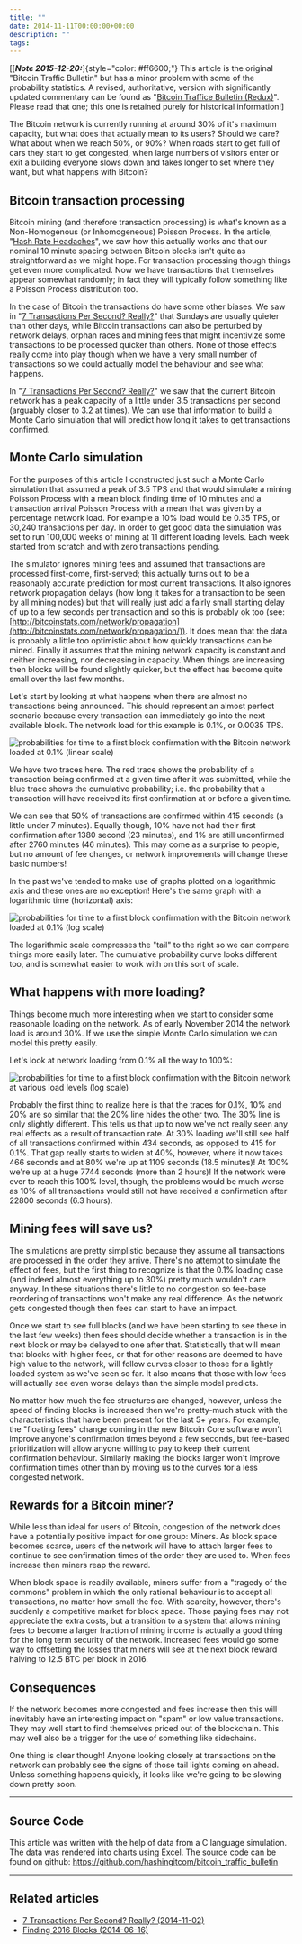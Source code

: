 ```yaml
---
title: ""
date: 2014-11-11T00:00:00+00:00
description: ""
tags: 
---
```

\[[***Note 2015-12-20:***]{style="color: #ff6600;"} This article is the
original "Bitcoin Traffic Bulletin" but has a minor problem with some
of the probability statistics. A revised, authoritative, version with
significantly updated commentary can be found as "[Bitcoin Traffice
Bulletin (Redux)](index.php?option=com_content&view=article&id=44:bitcoin-traffic-bulletin-redux&catid=8:analysis&Itemid=110)".
Please read that one; this one is retained purely for historical
information!\]

The Bitcoin network is currently running at around 30% of it's maximum
capacity, but what does that actually mean to its users? Should we care?
What about when we reach 50%, or 90%? When roads start to get full of
cars they start to get congested, when large numbers of visitors enter
or exit a building everyone slows down and takes longer to set where
they want, but what happens with Bitcoin?

## Bitcoin transaction processing

Bitcoin mining (and therefore transaction processing) is what's known
as a Non-Homogenous (or Inhomogeneous) Poisson Process. In the article,
"[Hash Rate Headaches](index.php?option=com_content&view=article&id=27:hash-rate-headaches&catid=8:analysis&Itemid=110)",
we saw how this actually works and that our nominal 10 minute spacing
between Bitcoin blocks isn't quite as straightforward as we might hope.
For transaction processing though things get even more complicated. Now
we have transactions that themselves appear somewhat randomly; in fact
they will typically follow something like a Poisson Process distribution
too.

In the case of Bitcoin the transactions do have some other biases. We
saw in "[7 Transactions Per Second? Really?](administrator/index.php?option=com_content&task=article.edit&id=33)"
that Sundays are usually quieter than other days, while Bitcoin
transactions can also be perturbed by network delays, orphan races and
mining fees that might incentivize some transactions to be processed
quicker than others. None of those effects really come into play though
when we have a very small number of transactions so we could actually
model the behaviour and see what happens.

In "[7 Transactions Per Second? Really?](administrator/index.php?option=com_content&task=article.edit&id=33)"
we saw that the current Bitcoin network has a peak capacity of a little
under 3.5 transactions per second (arguably closer to 3.2 at times). We
can use that information to build a Monte Carlo simulation that will
predict how long it takes to get transactions confirmed.

## Monte Carlo simulation

For the purposes of this article I constructed just such a Monte Carlo
simulation that assumed a peak of 3.5 TPS and that would simulate a
mining Poisson Process with a mean block finding time of 10 minutes and
a transaction arrival Poisson Process with a mean that was given by a
percentage network load. For example a 10% load would be 0.35 TPS, or
30,240 transactions per day. In order to get good data the simulation
was set to run 100,000 weeks of mining at 11 different loading levels.
Each week started from scratch and with zero transactions pending.

The simulator ignores mining fees and assumed that transactions are
processed first-come, first-served; this actually turns out to be a
reasonably accurate prediction for most current transactions. It also
ignores network propagation delays (how long it takes for a transaction
to be seen by all mining nodes) but that will really just add a fairly
small starting delay of up to a few seconds per transaction and so this
is probably ok too (see:
[http://bitcoinstats.com/network/propagation](http://bitcoinstats.com/network/propagation/)).
It does mean that the data is probably a little too optimistic about how
quickly transactions can be mined. Finally it assumes that the mining
network capacity is constant and neither increasing, nor decreasing in
capacity. When things are increasing then blocks will be found slightly
quicker, but the effect has become quite small over the last few months.

Let's start by looking at what happens when there are almost no
transactions being announced. This should represent an almost perfect
scenario because every transaction can immediately go into the next
available block. The network load for this example is 0.1%, or 0.0035
TPS.

![probabilities for time to a first block confirmation with the Bitcoin network loaded at 0.1% (linear scale)](./first-conf-0-linear.png)

We have two traces here. The red trace shows the probability of a
transaction being confirmed at a given time after it was submitted,
while the blue trace shows the cumulative probability; i.e. the
probability that a transaction will have received its first confirmation
at or before a given time.

We can see that 50% of transactions are confirmed within 415 seconds (a
little under 7 minutes). Equally though, 10% have not had their first
confirmation after 1380 second (23 minutes), and 1% are still
unconfirmed after 2760 minutes (46 minutes). This may come as a surprise
to people, but no amount of fee changes, or network improvements will
change these basic numbers!

In the past we've tended to make use of graphs plotted on a logarithmic
axis and these ones are no exception! Here's the same graph with a
logarithmic time (horizontal) axis:

![probabilities for time to a first block confirmation with the Bitcoin network loaded at 0.1% (log scale)](./first-conf-0-log.png)

The logarithmic scale compresses the "tail" to the right so we can
compare things more easily later. The cumulative probability curve looks
different too, and is somewhat easier to work with on this sort of
scale.

## What happens with more loading?

Things become much more interesting when we start to consider some
reasonable loading on the network. As of early November 2014 the network
load is around 30%. If we use the simple Monte Carlo simulation we can
model this pretty easily.

Let's look at network loading from 0.1% all the way to 100%:

![probabilities for time to a first block confirmation with the Bitcoin network at various load levels (log scale)](./first-conf-0-100.png)

Probably the first thing to realize here is that the traces for 0.1%,
10% and 20% are so similar that the 20% line hides the other two. The
30% line is only slightly different. This tells us that up to now we've
not really seen any real effects as a result of transaction rate. At 30%
loading we'll still see half of all transactions confirmed within 434
seconds, as opposed to 415 for 0.1%. That gap really starts to widen at
40%, however, where it now takes 466 seconds and at 80% we're up at
1109 seconds (18.5 minutes)! At 100% we're up at a huge 7744 seconds
(more than 2 hours)! If the network were ever to reach this 100% level,
though, the problems would be much worse as 10% of all transactions
would still not have received a confirmation after 22800 seconds (6.3
hours).

## Mining fees will save us?

The simulations are pretty simplistic because they assume all
transactions are processed in the order they arrive. There's no attempt
to simulate the effect of fees, but the first thing to recognize is that
the 0.1% loading case (and indeed almost everything up to 30%) pretty
much wouldn't care anyway. In these situations there's little to no
congestion so fee-base reordering of transactions won't make any real
difference. As the network gets congested though then fees can start to
have an impact.

Once we start to see full blocks (and we have been starting to see these
in the last few weeks) then fees should decide whether a transaction is
in the next block or may be delayed to one after that. Statistically
that will mean that blocks with higher fees, or that for other reasons
are deemed to have high value to the network, will follow curves closer
to those for a lightly loaded system as we've seen so far. It also
means that those with low fees will actually see even worse delays than
the simple model predicts.

No matter how much the fee structures are changed, however, unless the
speed of finding blocks is increased then we're pretty-much stuck with
the characteristics that have been present for the last 5+ years. For
example, the "floating fees" change coming in the new Bitcoin Core
software won't improve anyone's confirmation times beyond a few
seconds, but fee-based prioritization will allow anyone willing to pay
to keep their current confirmation behaviour. Similarly making the
blocks larger won't improve confirmation times other than by moving us
to the curves for a less congested network.

## Rewards for a Bitcoin miner?

While less than ideal for users of Bitcoin, congestion of the network
does have a potentially positive impact for one group: Miners. As block
space becomes scarce, users of the network will have to attach larger
fees to continue to see confirmation times of the order they are used
to. When fees increase then miners reap the reward.

When block space is readily available, miners suffer from a "tragedy of
the commons" problem in which the only rational behaviour is to accept
all transactions, no matter how small the fee. With scarcity, however,
there's suddenly a competitive market for block space. Those paying
fees may not appreciate the extra costs, but a transition to a system
that allows mining fees to become a larger fraction of mining income is
actually a good thing for the long term security of the network.
Increased fees would go some way to offsetting the losses that miners
will see at the next block reward halving to 12.5 BTC per block in 2016.

## Consequences

If the network becomes more congested and fees increase then this will
inevitably have an interesting impact on "spam" or low value
transactions. They may well start to find themselves priced out of the
blockchain. This may well also be a trigger for the use of something
like sidechains.

One thing is clear though! Anyone looking closely at transactions on the
network can probably see the signs of those tail lights coming on ahead.
Unless something happens quickly, it looks like we're going to be
slowing down pretty soon.

------------------------------------------------------------------------

## Source Code

This article was written with the help of data from a C language
simulation. The data was rendered into charts using Excel. The source
code can be found on
github: <https://github.com/hashingitcom/bitcoin_traffic_bulletin>[](https://github.com/hashingitcom/pool_wars)

------------------------------------------------------------------------

## Related articles

- [7 Transactions Per Second? Really? (2014-11-02)](index.php?option=com_content&view=article&id=33:7-transactions-per-second&catid=8:analysis&Itemid=110)
- [Finding 2016 Blocks (2014-06-16)](index.php?option=com_content&view=article&id=30:finding-2016-blocks&catid=8:analysis&Itemid=110)
